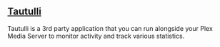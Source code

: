 ## [Tautulli](https://tautulli.com)

Tautulli is a 3rd party application that you can run alongside your Plex Media Server to monitor activity and track various statistics.